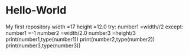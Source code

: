 # Hello-World
My first repository
width =17
height =12.0
try:
    number1 =width//2
except:
    number1 =-1
number2 =width/2.0
number3 =height/3
print(number1,type(number1))
print(number2,type(number2))
print(number3,type(number3))
